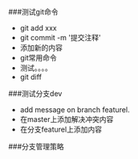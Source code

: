 ###测试git命令
+ git add xxx
+ git commit -m '提交注释'
+ 添加新的内容
+ git常用命令
+ 测试。。。。
+ git diff


###测试分支dev
+ add message on branch featurel.
+ 在master上添加解决冲突内容
+ 在分支featurel上添加内容

###分支管理策略
